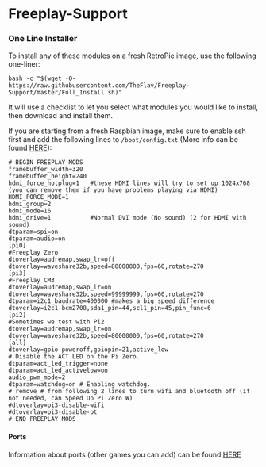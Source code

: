 # Freeplay-Support

### One Line Installer
To install any of these modules on a fresh RetroPie image, use the following one-liner:
```
bash -c "$(wget -O- https://raw.githubusercontent.com/TheFlav/Freeplay-Support/master/Full_Install.sh)"
```
It will use a checklist to let you select what modules you would like to install, then download and install them.

If you are starting from a fresh Raspbian image, make sure to enable ssh first and add the following lines to `/boot/config.txt` (More info can be found [HERE](https://docs.google.com/document/d/1jsMiFlVP3VeDBXceNmpgAKqP-99v2K9L3xj09K-zHSQ/edit#)):
```
# BEGIN FREEPLAY MODS
framebuffer_width=320
framebuffer_height=240
hdmi_force_hotplug=1   #these HDMI lines will try to set up 1024x768 (you can remove them if you have problems playing via HDMI)
HDMI_FORCE_MODE=1
hdmi_group=2
hdmi_mode=16
hdmi_drive=1           #Normal DVI mode (No sound) (2 for HDMI with sound)
dtparam=spi=on
dtparam=audio=on
[pi0]
#Freeplay Zero
dtoverlay=audremap,swap_lr=off
dtoverlay=waveshare32b,speed=80000000,fps=60,rotate=270
[pi3]
#Freeplay CM3
dtoverlay=audremap,swap_lr=on
dtoverlay=waveshare32b,speed=99999999,fps=60,rotate=270
dtparam=i2c1_baudrate=400000 #makes a big speed difference
dtoverlay=i2c1-bcm2708,sda1_pin=44,scl1_pin=45,pin_func=6
[pi2]
#Sometimes we test with Pi2
dtoverlay=audremap,swap_lr=on
dtoverlay=waveshare32b,speed=80000000,fps=60,rotate=270
[all]
dtoverlay=gpio-poweroff,gpiopin=21,active_low
# Disable the ACT LED on the Pi Zero.
dtparam=act_led_trigger=none
dtparam=act_led_activelow=on
audio_pwm_mode=2
dtparam=watchdog=on # Enabling watchdog.
# remove # from following 2 lines to turn wifi and bluetooth off (if not needed, can Speed Up Pi Zero W)
#dtoverlay=pi3-disable-wifi
#dtoverlay=pi3-disable-bt
# END FREEPLAY MODS
```

#### Ports
Information about ports (other games you can add) can be found [HERE](./Ports.md)
